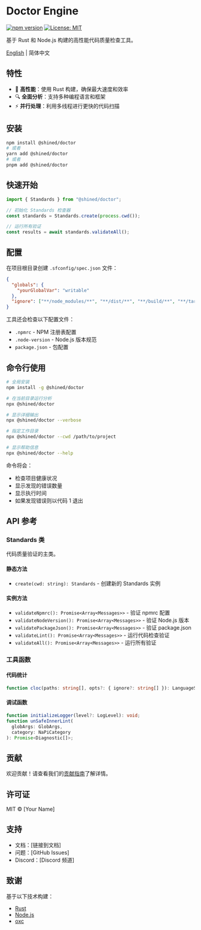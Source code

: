 # Doctor Engine

[![npm version](https://badge.fury.io/js/@shined/doctor.svg)](https://badge.fury.io/js/@shined/doctor)
[![License: MIT](https://img.shields.io/badge/License-MIT-yellow.svg)](https://opensource.org/licenses/MIT)

基于 Rust 和 Node.js 构建的高性能代码质量检查工具。

[English](./README.md) | 简体中文

## 特性

- 🚀 **高性能**：使用 Rust 构建，确保最大速度和效率
- 🔍 **全面分析**：支持多种编程语言和框架
- ⚡ **并行处理**：利用多线程进行更快的代码扫描

## 安装

```bash
npm install @shined/doctor
# 或者
yarn add @shined/doctor
# 或者
pnpm add @shined/doctor
```

## 快速开始

```javascript
import { Standards } from "@shined/doctor";

// 初始化 Standards 检查器
const standards = Standards.create(process.cwd());

// 运行所有验证
const results = await standards.validateAll();
```

## 配置

在项目根目录创建 `.sfconfig/spec.json` 文件：

```json
{
  "globals": {
    "yourGlobalVar": "writable"
  },
  "ignore": ["**/node_modules/**", "**/dist/**", "**/build/**", "**/target/**"]
}
```

工具还会检查以下配置文件：

- `.npmrc` - NPM 注册表配置
- `.node-version` - Node.js 版本规范
- `package.json` - 包配置

## 命令行使用

```bash
# 全局安装
npm install -g @shined/doctor

# 在当前目录运行分析
npx @shined/doctor

# 显示详细输出
npx @shined/doctor --verbose

# 指定工作目录
npx @shined/doctor --cwd /path/to/project

# 显示帮助信息
npx @shined/doctor --help
```

命令将会：

- 检查项目健康状况
- 显示发现的错误数量
- 显示执行时间
- 如果发现错误则以代码 1 退出

## API 参考

### Standards 类

代码质量验证的主类。

#### 静态方法

- `create(cwd: string): Standards` - 创建新的 Standards 实例

#### 实例方法

- `validateNpmrc(): Promise<Array<Messages>>` - 验证 npmrc 配置
- `validateNodeVersion(): Promise<Array<Messages>>` - 验证 Node.js 版本
- `validatePackageJson(): Promise<Array<Messages>>` - 验证 package.json
- `validateLint(): Promise<Array<Messages>>` - 运行代码检查验证
- `validateAll(): Promise<Array<Messages>>` - 运行所有验证

### 工具函数

#### 代码统计

```typescript
function cloc(paths: string[], opts?: { ignore?: string[] }): LanguageStats[];
```

#### 调试函数

```typescript
function initializeLogger(level?: LogLevel): void;
function unSafeInnerLint(
  globArgs: GlobArgs,
  category: NaPiCategory
): Promise<Diagnostic[]>;
```

## 贡献

欢迎贡献！请查看我们的[贡献指南](CONTRIBUTING.md)了解详情。

## 许可证

MIT © [Your Name]

## 支持

- 文档：[链接到文档]
- 问题：[GitHub Issues]
- Discord：[Discord 频道]

## 致谢

基于以下技术构建：

- [Rust](https://www.rust-lang.org/)
- [Node.js](https://nodejs.org/)
- [oxc](https://github.com/oxc-project/oxc)
